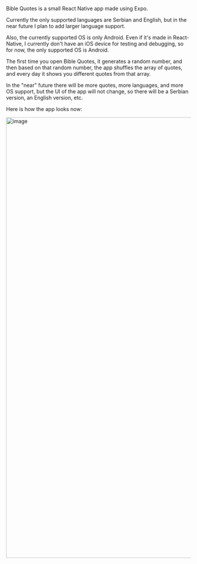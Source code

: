 Bible Quotes is a small React Native app made using Expo.

Currently the only supported languages are Serbian and English, but in the near future I plan to add larger language support.

Also, the currently supported OS is only Android. Even if it's made in React-Native, I currently don't have an iOS device for testing and debugging, so for now, the only supported OS is Android.

The first time you open Bible Quotes, it generates a random number, and then based on that random number, the app shuffles the array of quotes, and every day it shows you different quotes from that array.

In the "near" future there will be more quotes, more languages, and more OS support, but the UI of the app will not change, so there will be a Serbian version, an English version, etc.

Here is how the app looks now:

<img width="540" height="1200" alt="image" src="https://github.com/user-attachments/assets/d84c7679-fcc2-47eb-b82c-4fda4c334e89" />
